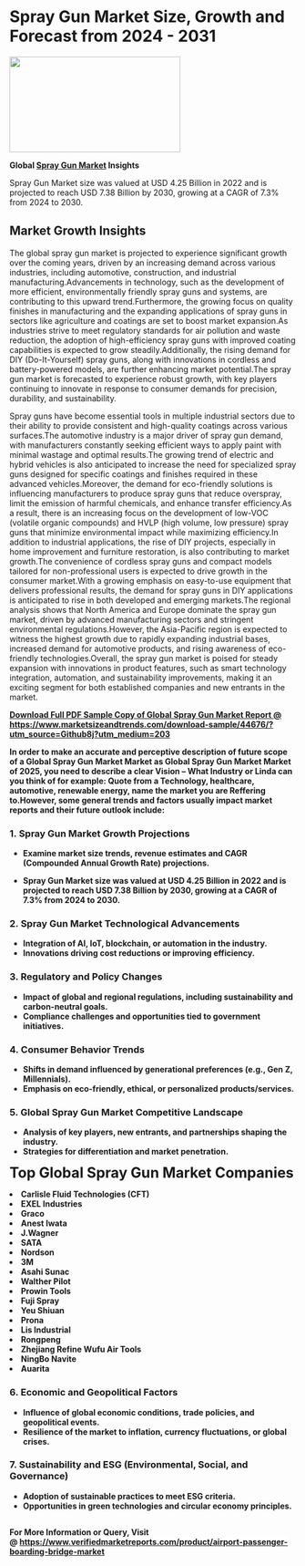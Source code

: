 <H1>Spray Gun Market Size, Growth and Forecast from 2024 - 2031</H1><img class="aligncenter size-medium wp-image-584254" src="https://thirdeyenews.in/wp-content/uploads/2024/09/Global-Market-Research-300x168.jpeg" alt="" width="300" height="168" /><p><strong>Global&nbsp;<a href="https://www.marketsizeandtrends.com/download-sample/44676/?utm_source=Github8j?utm_medium=203">Spray Gun Market</a> Insights</strong></p><p>Spray Gun Market size was valued at USD 4.25 Billion in 2022 and is projected to reach USD 7.38 Billion by 2030, growing at a CAGR of 7.3% from 2024 to 2030.</p><p><h2>Market Growth Insights</h2> <p>The global spray gun market is projected to experience significant growth over the coming years, driven by an increasing demand across various industries, including automotive, construction, and industrial manufacturing.Advancements in technology, such as the development of more efficient, environmentally friendly spray guns and systems, are contributing to this upward trend.Furthermore, the growing focus on quality finishes in manufacturing and the expanding applications of spray guns in sectors like agriculture and coatings are set to boost market expansion.As industries strive to meet regulatory standards for air pollution and waste reduction, the adoption of high-efficiency spray guns with improved coating capabilities is expected to grow steadily.Additionally, the rising demand for DIY (Do-It-Yourself) spray guns, along with innovations in cordless and battery-powered models, are further enhancing market potential.The spray gun market is forecasted to experience robust growth, with key players continuing to innovate in response to consumer demands for precision, durability, and sustainability.</p> <p><strong><a href="#"></a></strong></p> <p>Spray guns have become essential tools in multiple industrial sectors due to their ability to provide consistent and high-quality coatings across various surfaces.The automotive industry is a major driver of spray gun demand, with manufacturers constantly seeking efficient ways to apply paint with minimal wastage and optimal results.The growing trend of electric and hybrid vehicles is also anticipated to increase the need for specialized spray guns designed for specific coatings and finishes required in these advanced vehicles.Moreover, the demand for eco-friendly solutions is influencing manufacturers to produce spray guns that reduce overspray, limit the emission of harmful chemicals, and enhance transfer efficiency.As a result, there is an increasing focus on the development of low-VOC (volatile organic compounds) and HVLP (high volume, low pressure) spray guns that minimize environmental impact while maximizing efficiency.In addition to industrial applications, the rise of DIY projects, especially in home improvement and furniture restoration, is also contributing to market growth.The convenience of cordless spray guns and compact models tailored for non-professional users is expected to drive growth in the consumer market.With a growing emphasis on easy-to-use equipment that delivers professional results, the demand for spray guns in DIY applications is anticipated to rise in both developed and emerging markets.The regional analysis shows that North America and Europe dominate the spray gun market, driven by advanced manufacturing sectors and stringent environmental regulations.However, the Asia-Pacific region is expected to witness the highest growth due to rapidly expanding industrial bases, increased demand for automotive products, and rising awareness of eco-friendly technologies.Overall, the spray gun market is poised for steady expansion with innovations in product features, such as smart technology integration, automation, and sustainability improvements, making it an exciting segment for both established companies and new entrants in the market.</p> <p><strong><a href="#"></p><p><span class=""><strong>Download Full PDF Sample Copy of Global Spray Gun Market Report</strong> @ <a href="https://www.marketsizeandtrends.com/download-sample/44676/?utm_source=Github8j?utm_medium=203" target="_blank">https://www.marketsizeandtrends.com/download-sample/44676/?utm_source=Github8j?utm_medium=203</a></span></p><p>In order to make an accurate and perceptive description of future scope of a Global&nbsp;Spray Gun Market Market as Global&nbsp;Spray Gun Market Market of 2025, you need to describe a clear Vision &ndash; What Industry or Linda can you think of for example: Quote from a Technology, healthcare, automotive, renewable energy, name the market you are Reffering to.However, some general trends and factors usually impact market reports and their future outlook include:</p><h3>1.&nbsp;<strong>Spray Gun Market Growth Projections</strong></h3><ul><li>Examine market size trends, revenue estimates and CAGR (Compounded Annual Growth Rate) projections.</li><li><p>Spray Gun Market size was valued at USD 4.25 Billion in 2022 and is projected to reach USD 7.38 Billion by 2030, growing at a CAGR of 7.3% from 2024 to 2030.</p></li></ul><h3>2.&nbsp;<strong>Spray Gun Market Technological Advancements</strong></h3><ul><li>Integration of AI, IoT, blockchain, or automation in the industry.</li><li>Innovations driving cost reductions or improving efficiency.</li></ul><h3>3.&nbsp;<strong>Regulatory and Policy Changes</strong></h3><ul><li>Impact of global and regional regulations, including sustainability and carbon-neutral goals.</li><li>Compliance challenges and opportunities tied to government initiatives.</li></ul><h3>4.&nbsp;<strong>Consumer Behavior Trends</strong></h3><ul><li>Shifts in demand influenced by generational preferences (e.g., Gen Z, Millennials).</li><li>Emphasis on eco-friendly, ethical, or personalized products/services.</li></ul><h3>5.&nbsp;<strong>Global Spray Gun Market Competitive Landscape</strong></h3><ul><li>Analysis of key players, new entrants, and partnerships shaping the industry.</li><li>Strategies for differentiation and market penetration.</li></ul><p data-pm-slice="1 1 []"><span style="color: inherit; font-family: inherit; font-size: 25px;">Top Global Spray Gun Market Companies</span></p><div class="" data-test-id=""><p><li>Carlisle Fluid Technologies (CFT)</li><li> EXEL Industries</li><li> Graco</li><li> Anest Iwata</li><li> J.Wagner</li><li> SATA</li><li> Nordson</li><li> 3M</li><li> Asahi Sunac</li><li> Walther Pilot</li><li> Prowin Tools</li><li> Fuji Spray</li><li> Yeu Shiuan</li><li> Prona</li><li> Lis Industrial</li><li> Rongpeng</li><li> Zhejiang Refine Wufu Air Tools</li><li> NingBo Navite</li><li> Auarita</li></p></div><h3>6.&nbsp;<strong>Economic and Geopolitical Factors</strong></h3><ul><li>Influence of global economic conditions, trade policies, and geopolitical events.</li><li>Resilience of the market to inflation, currency fluctuations, or global crises.</li></ul><h3>7.&nbsp;<strong>Sustainability and ESG (Environmental, Social, and Governance)</strong></h3><ul><li>Adoption of sustainable practices to meet ESG criteria.</li><li>Opportunities in green technologies and circular economy principles.</li></ul><h2><strong style="font-size: 14px;">For More Information or Query, Visit @&nbsp;</strong><a style="background-color: #ffffff; font-size: 14px;" href="https://www.marketsizeandtrends.com/report/spray-gun-market/" target="_blank">https://www.verifiedmarketreports.com/product/airport-passenger-boarding-bridge-market</a></h2>